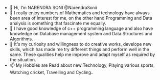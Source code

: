 - 👋 Hi, I’m NARENDRA SONI @NarendraSonii
- 👀 I really enjoy numbers of Mathematics and technology have always been area of interest for me, on the other hand Programming and Data analysis is something that fascinate me equally.
- 🌱 I have good knowledge of c++ programming language and also have knowledge on Database management system and Data Structures and Algorithms.
- 💞️ It's my curiosity and willingness to do creative works, develope new skills, which has made me try different things and perform well in the same. These qualities help me improve and adapt myself as required by the situation.
- 📫 My Hobbies are Read about new Technology, Playing various sports, Watching cricket, Travelling and Cycling..  

<!---
NarendraSonii/NarendraSonii is a ✨ special ✨ repository because its `README.md` (this file) appears on your GitHub profile.
You can click the Preview link to take a look at your changes.
--->
